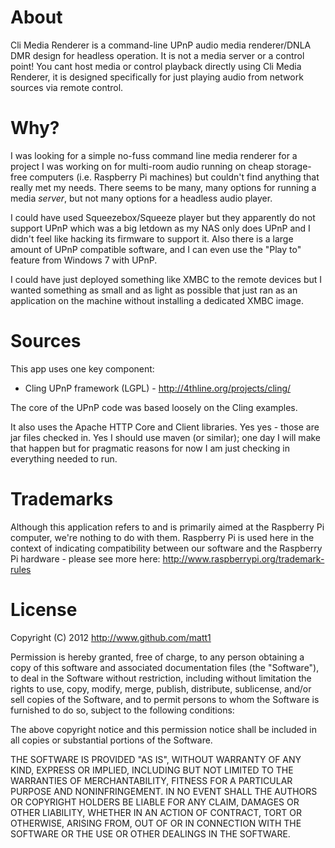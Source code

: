 About
=====
Cli Media Renderer is a command-line UPnP audio media renderer/DNLA DMR design for headless operation.  It is not a media server or a control point!  You cant host media or control playback directly using Cli Media Renderer, it is designed specifically for just playing audio from network sources via remote control.

Why?
====
I was looking for a simple no-fuss command line media renderer for a project I was working on for multi-room audio running on cheap storage-free computers (i.e. Raspberry Pi machines) but couldn't find anything that really met my needs.  There seems to be many, many options for running a 
media *server*, but not many options for a headless audio player.

I could have used Squeezebox/Squeeze player but they apparently do not support UPnP which was a big letdown as my NAS only does UPnP and I didn't feel like hacking its firmware to support it.  Also there is a large amount of UPnP compatible software, and I can even use the "Play to" feature from Windows 7 with UPnP.

I could have just deployed something like XMBC to the remote devices but I wanted something as small and as light as possible that just ran as an application on the machine without installing a dedicated XMBC image.

Sources
=======

This app uses one key component:
- Cling UPnP framework (LGPL) - http://4thline.org/projects/cling/

The core of the UPnP code was based loosely on the Cling examples.

It also uses the Apache HTTP Core and Client libraries.  Yes yes - those are jar files checked in.  Yes I should use maven (or similar); one day I will make that happen but for pragmatic reasons for now I am just checking in everything needed to run.

Trademarks
==========
Although this application refers to and is primarily aimed at the Raspberry Pi computer, we're nothing to do with them.  Raspberry Pi is used here in the context of indicating compatibility between our software and the Raspberry Pi hardware - please see more here: http://www.raspberrypi.org/trademark-rules

License
=======
Copyright (C) 2012 http://www.github.com/matt1

Permission is hereby granted, free of charge, to any person obtaining a copy of this software and associated documentation files (the "Software"), to deal in the Software without restriction, including without limitation the rights to use, copy, modify, merge, publish, distribute, sublicense, and/or sell copies of the Software, and to permit persons to whom the Software is furnished to do so, subject to the following conditions:

The above copyright notice and this permission notice shall be included in all copies or substantial portions of the Software.

THE SOFTWARE IS PROVIDED "AS IS", WITHOUT WARRANTY OF ANY KIND, EXPRESS OR IMPLIED, INCLUDING BUT NOT LIMITED TO THE WARRANTIES OF MERCHANTABILITY, FITNESS FOR A PARTICULAR PURPOSE AND NONINFRINGEMENT. IN NO EVENT SHALL THE AUTHORS OR COPYRIGHT HOLDERS BE LIABLE FOR ANY CLAIM, DAMAGES OR OTHER LIABILITY, WHETHER IN AN ACTION OF CONTRACT, TORT OR OTHERWISE, ARISING FROM, OUT OF OR IN CONNECTION WITH THE SOFTWARE OR THE USE OR OTHER DEALINGS IN THE SOFTWARE.
